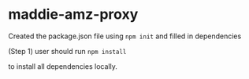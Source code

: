 # maddie-amz-proxy

Created the package.json file using `npm init` and filled in dependencies

(Step 1) user should run
`npm install`

to install all dependencies locally.

